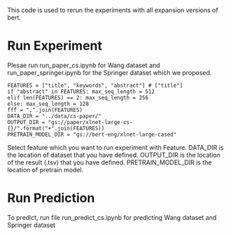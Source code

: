 This code is used to rerun the experiments with all expansion versions of bert. 

# Run Experiment
Plesae run run_paper_cs.ipynb for Wang dataset and run_paper_springer.ipynb for the Springer dataset which we proposed.
```
FEATURES = ["title", "keywords", "abstract"] # ["title"]
if "abstract" in FEATURES: max_seq_length = 512
elif len(FEATURES) == 2: max_seq_length = 256
else: max_seq_length = 128
fff = ",".join(FEATURES)
DATA_DIR = "../data/cs-paper/"
OUTPUT_DIR = "gs://paper/xlnet-large-cs-{}/".format("+".join(FEATURES))
PRETRAIN_MODEL_DIR = "gs://bert-eng/xlnet-large-cased"
```
Select feature which you want to run experiment with Feature. DATA_DIR is the location of dataset that you have defined. OUTPUT_DIR is the location of the result (.tsv) that you have defined. PRETRAIN_MODEL_DIR is the location of pretrain model.

# Run Prediction
To predict, run file run_predict_cs.ipynb for predicting Wang dataset and Springer dataset



